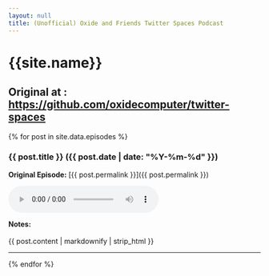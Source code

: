 ```yaml
---
layout: null
title: (Unofficial) Oxide and Friends Twitter Spaces Podcast
---
```


# {{site.name}}

## Original at : https://github.com/oxidecomputer/twitter-spaces

{% for post in site.data.episodes %}

### {{ post.title }} ({{ post.date | date: "%Y-%m-%d" }})

**Original Episode:** [{{ post.permalink }}]({{ post.permalink }})

<audio controls=controls preload="auto">
    <source src="{{ post.enclosure }}.mp3" type="audio/mpeg"></source>
</audio>

**Notes:**
<br><br>
{{ post.content | markdownify | strip_html }}
<hr>

{% endfor %}
